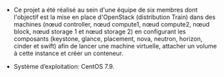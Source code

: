 - Ce projet a été réalisé au sein d'une équipe de six membres dont l'objectif est la mise en place d'OpenStack (distribution Train) dans des machines (nœud controller, nœud compute1, nœud compute2, nœud block, nœud storage 1 et nœud storage 2) en configurant les composants (keystone, glance, placement, nova, neutron, horizon, cinder et swift) afin de lancer une machine virtuelle, attacher un volume à cette instance et créer un conteneur.

- Système d’exploitation: CentOS 7.9.
